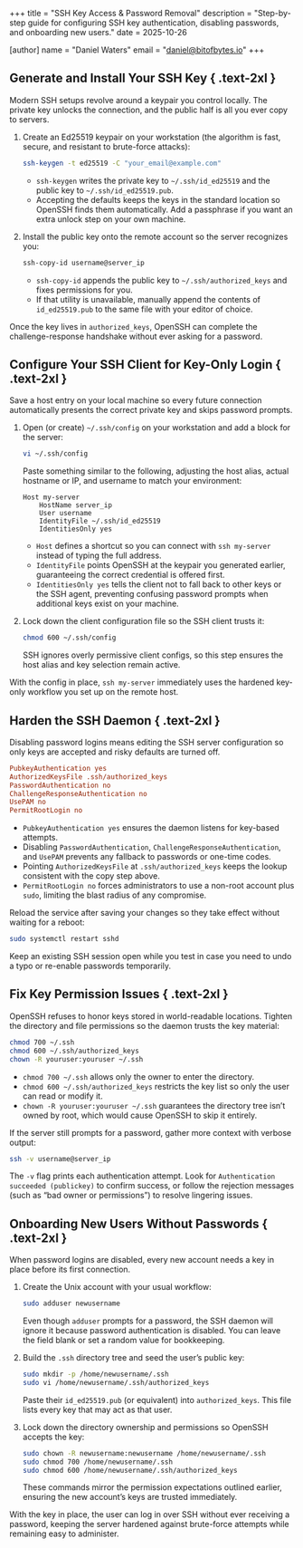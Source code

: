 +++
title = "SSH Key Access & Password Removal"
description = "Step-by-step guide for configuring SSH key authentication, disabling passwords, and onboarding new users."
date = 2025-10-26

[author]
name = "Daniel Waters"
email = "daniel@bitofbytes.io"
+++

## Generate and Install Your SSH Key { .text-2xl }

Modern SSH setups revolve around a keypair you control locally. The private key unlocks the connection, and the public half is all you ever copy to servers.

1. Create an Ed25519 keypair on your workstation (the algorithm is fast, secure, and resistant to brute-force attacks):

   ```bash
   ssh-keygen -t ed25519 -C "your_email@example.com"
   ```

   - `ssh-keygen` writes the private key to `~/.ssh/id_ed25519` and the public key to `~/.ssh/id_ed25519.pub`.
   - Accepting the defaults keeps the keys in the standard location so OpenSSH finds them automatically. Add a passphrase if you want an extra unlock step on your own machine.

2. Install the public key onto the remote account so the server recognizes you:

   ```bash
   ssh-copy-id username@server_ip
   ```

   - `ssh-copy-id` appends the public key to `~/.ssh/authorized_keys` and fixes permissions for you.
   - If that utility is unavailable, manually append the contents of `id_ed25519.pub` to the same file with your editor of choice.

Once the key lives in `authorized_keys`, OpenSSH can complete the challenge-response handshake without ever asking for a password.

## Configure Your SSH Client for Key-Only Login { .text-2xl }

Save a host entry on your local machine so every future connection automatically presents the correct private key and skips password prompts.

1. Open (or create) `~/.ssh/config` on your workstation and add a block for the server:

   ```bash
   vi ~/.ssh/config
   ```

   Paste something similar to the following, adjusting the host alias, actual hostname or IP, and username to match your environment:

   ```sshconfig
   Host my-server
       HostName server_ip
       User username
       IdentityFile ~/.ssh/id_ed25519
       IdentitiesOnly yes
   ```

   - `Host` defines a shortcut so you can connect with `ssh my-server` instead of typing the full address.
   - `IdentityFile` points OpenSSH at the keypair you generated earlier, guaranteeing the correct credential is offered first.
   - `IdentitiesOnly yes` tells the client not to fall back to other keys or the SSH agent, preventing confusing password prompts when additional keys exist on your machine.

2. Lock down the client configuration file so the SSH client trusts it:

   ```bash
   chmod 600 ~/.ssh/config
   ```

   SSH ignores overly permissive client configs, so this step ensures the host alias and key selection remain active.

With the config in place, `ssh my-server` immediately uses the hardened key-only workflow you set up on the remote host.

## Harden the SSH Daemon { .text-2xl }

Disabling password logins means editing the SSH server configuration so only keys are accepted and risky defaults are turned off.

```ini
PubkeyAuthentication yes
AuthorizedKeysFile .ssh/authorized_keys
PasswordAuthentication no
ChallengeResponseAuthentication no
UsePAM no
PermitRootLogin no
```

- `PubkeyAuthentication yes` ensures the daemon listens for key-based attempts.
- Disabling `PasswordAuthentication`, `ChallengeResponseAuthentication`, and `UsePAM` prevents any fallback to passwords or one-time codes.
- Pointing `AuthorizedKeysFile` at `.ssh/authorized_keys` keeps the lookup consistent with the copy step above.
- `PermitRootLogin no` forces administrators to use a non-root account plus `sudo`, limiting the blast radius of any compromise.

Reload the service after saving your changes so they take effect without waiting for a reboot:

```bash
sudo systemctl restart sshd
```

Keep an existing SSH session open while you test in case you need to undo a typo or re-enable passwords temporarily.

## Fix Key Permission Issues { .text-2xl }

OpenSSH refuses to honor keys stored in world-readable locations. Tighten the directory and file permissions so the daemon trusts the key material:

```bash
chmod 700 ~/.ssh
chmod 600 ~/.ssh/authorized_keys
chown -R youruser:youruser ~/.ssh
```

- `chmod 700 ~/.ssh` allows only the owner to enter the directory.
- `chmod 600 ~/.ssh/authorized_keys` restricts the key list so only the user can read or modify it.
- `chown -R youruser:youruser ~/.ssh` guarantees the directory tree isn’t owned by root, which would cause OpenSSH to skip it entirely.

If the server still prompts for a password, gather more context with verbose output:

```bash
ssh -v username@server_ip
```

The `-v` flag prints each authentication attempt. Look for `Authentication succeeded (publickey)` to confirm success, or follow the rejection messages (such as “bad owner or permissions”) to resolve lingering issues.

## Onboarding New Users Without Passwords { .text-2xl }

When password logins are disabled, every new account needs a key in place before its first connection.

1. Create the Unix account with your usual workflow:

   ```bash
   sudo adduser newusername
   ```

   Even though `adduser` prompts for a password, the SSH daemon will ignore it because password authentication is disabled. You can leave the field blank or set a random value for bookkeeping.

2. Build the `.ssh` directory tree and seed the user’s public key:

   ```bash
   sudo mkdir -p /home/newusername/.ssh
   sudo vi /home/newusername/.ssh/authorized_keys
   ```

   Paste their `id_ed25519.pub` (or equivalent) into `authorized_keys`. This file lists every key that may act as that user.

3. Lock down the directory ownership and permissions so OpenSSH accepts the key:

   ```bash
   sudo chown -R newusername:newusername /home/newusername/.ssh
   sudo chmod 700 /home/newusername/.ssh
   sudo chmod 600 /home/newusername/.ssh/authorized_keys
   ```

   These commands mirror the permission expectations outlined earlier, ensuring the new account’s keys are trusted immediately.

With the key in place, the user can log in over SSH without ever receiving a password, keeping the server hardened against brute-force attempts while remaining easy to administer.
